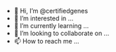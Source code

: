 - 👋 Hi, I’m @certifiedgenes
- 👀 I’m interested in ...
- 🌱 I’m currently learning ...
- 💞️ I’m looking to collaborate on ...
- 📫 How to reach me ...

<!---
certifiedgenes/certifiedgenes is a ✨ special ✨ repository because its `README.md` (this file) appears on your GitHub profile.
You can click the Preview link to take a look at your changes.
--->
